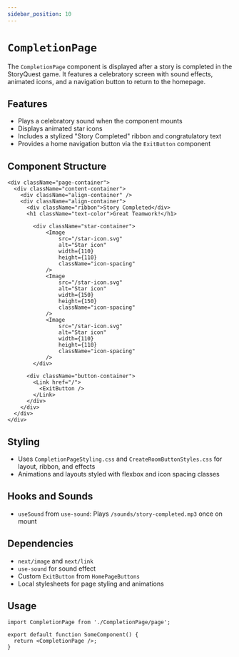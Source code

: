 ```yaml
---
sidebar_position: 10
---
```


# `CompletionPage`

The `CompletionPage` component is displayed after a story is completed in the StoryQuest game. It features a celebratory screen with sound effects, animated icons, and a navigation button to return to the homepage.

## Features

- Plays a celebratory sound when the component mounts
- Displays animated star icons
- Includes a stylized "Story Completed" ribbon and congratulatory text
- Provides a home navigation button via the `ExitButton` component

## Component Structure

```tsx
<div className="page-container">
  <div className="content-container">
    <div className="align-container" />
    <div className="align-container">
      <div className="ribbon">Story Completed</div>
      <h1 className="text-color">Great Teamwork!</h1>

        <div className="star-container">
            <Image
                src="/star-icon.svg"
                alt="Star icon"
                width={110}
                height={110}
                className="icon-spacing"
            />
            <Image
                src="/star-icon.svg"
                alt="Star icon"
                width={150}
                height={150}
                className="icon-spacing"
            />
            <Image
                src="/star-icon.svg"
                alt="Star icon"
                width={110}
                height={110}
                className="icon-spacing"
            />
        </div>

      <div className="button-container">
        <Link href="/">
          <ExitButton />
        </Link>
      </div>
    </div>
  </div>
</div>
```

## Styling

- Uses `CompletionPageStyling.css` and `CreateRoomButtonStyles.css` for layout, ribbon, and effects
- Animations and layouts styled with flexbox and icon spacing classes

## Hooks and Sounds

- `useSound` from `use-sound`: Plays `/sounds/story-completed.mp3` once on mount

## Dependencies

- `next/image` and `next/link`
- `use-sound` for sound effect
- Custom `ExitButton` from `HomePageButtons`
- Local stylesheets for page styling and animations

## Usage

```tsx
import CompletionPage from './CompletionPage/page';

export default function SomeComponent() {
  return <CompletionPage />;
}
```
